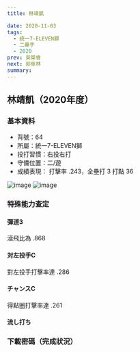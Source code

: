 ```yaml
---
title: 林靖凱

date: 2020-11-03
tags:
  - 統一7-ELEVEN獅
  - 二壘手
  - 2020
prev: 吳桀睿
next: 郭阜林
summary: 
---
```


## 林靖凱（2020年度）

### 基本資料
- 背號：64
- 所屬：統一7-ELEVEN獅
- 投打習慣：右投右打
- 守備位置：二/遊
- 成績表現： 打擊率 .243，全壘打 3 打點 36 

![image](https://i.imgur.com/NKWXA7u.jpg)
![image](https://i.imgur.com/tbUvyQH.jpg)

### 特殊能力查定
#### 彈道3
滾飛比為 .868
#### 対左投手C
對左投手打擊率達 .286
#### チャンスC
得點圈打擊率達 .261
#### 流し打ち

### 下載密碼（完成狀況）


